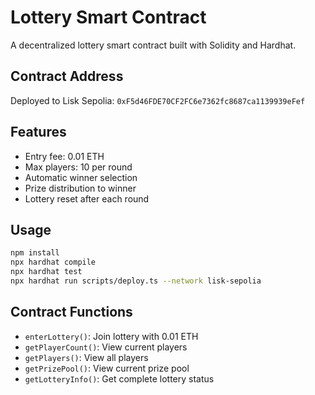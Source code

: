 # Lottery Smart Contract

A decentralized lottery smart contract built with Solidity and Hardhat.

## Contract Address

Deployed to Lisk Sepolia: `0xF5d46FDE70CF2FC6e7362fc8687ca1139939eFef`

## Features

- Entry fee: 0.01 ETH
- Max players: 10 per round
- Automatic winner selection
- Prize distribution to winner
- Lottery reset after each round

## Usage

```bash
npm install
npx hardhat compile
npx hardhat test
npx hardhat run scripts/deploy.ts --network lisk-sepolia
```

## Contract Functions

- `enterLottery()`: Join lottery with 0.01 ETH
- `getPlayerCount()`: View current players
- `getPlayers()`: View all players
- `getPrizePool()`: View current prize pool
- `getLotteryInfo()`: Get complete lottery status